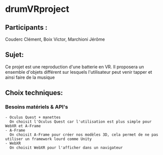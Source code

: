 # drumVRproject
## Participants :
  Couderc Clément, Boix Victor, Marchioni Jérôme
## Sujet:
  Ce projet est une reproduction d'une batterie en VR. Il proposera un ensemble d'objets différent sur lesquels l'utilisateur peut venir tapper et ainsi faire de la musique
## Choix techniques:
  ### Besoins matériels & API's
    - Oculus Quest + manettes
      On choisit l'Oculus Quest car l'utilisation est plus simple pour WebXR et A-Frame
    - A-Frame
      On choisit A-Frame pour créer nos modèles 3D, cela permet de ne pas utiliser un framework lourd comme Unity
    - WebXR
      On choisit WebXR pour l'afficher dans un navigateur
      
